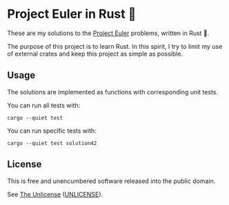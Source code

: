# Project Euler in Rust :crab:

These are my solutions to the [Project Euler](https://projecteuler.net/) problems, written in Rust :crab:.

The purpose of this project is to learn Rust.
In this spirit, I try to limit my use of external crates and keep this project as simple as possible.

## Usage

The solutions are implemented as functions with corresponding unit tests.

You can run all tests with:

``` shell
cargo --quiet test
```

You can run specific tests with:

``` shell
cargo --quiet test solution42
```

## License

This is free and unencumbered software released into the public domain.

See [The Unlicense](https://unlicense.org/)
([UNLICENSE](UNLICENSE)).
